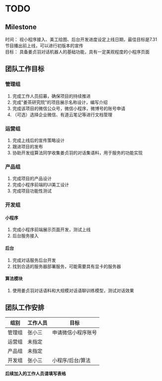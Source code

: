 # TODO

## Milestone
时间： 视小程序接入、美工绘图、后台开发进度设定上线日期，最佳目标是7.31节目播出前上线，可以进行初版本的宣传  
目标： 具备姜贞羽对话机器人的基础功能，具有一定美观程度的小程序页面

## 团队工作目标

### 管理组
1. 完成工作人员招募，确保项目的持续推进
2. 完成"姜茶研究院"的项目展示名称设计，编写介绍
3. 完成该项目的微信公众号，微信小程序，微博号的账号申请
4. （可选）选择企业微信、有道云笔记等进行文档管理

### 运营组
1. 完成上线后的宣传策略设计  
2. 跟进项目的发布
3. 协助开发组算法同学收集姜贞羽的对话集语料，用于服务的功能实现

### 产品组
1. 完成项目的产品设计
2. 完成小程序前端的UI美工设计
3. 完成项目功能性测试

### 开发组

#### 小程序
1. 完成小程序前端展示页面开发，测试上线
2. 后台服务接入

#### 后台
1. 完成对话服务后台开发
2. 找到合适的服务器部署服务，可能需要具有显卡的服务器

#### 算法模块
1. 使用姜贞羽对话语料和大规模对话语聊训练模型，测试对话效果


## 团队工作安排

组别 | 工作人员 | 目标  
---- | ---- | ---- 
管理组 | 张小三 | 申请微信小程序账号 
运营组 | 未指定 | 
产品组 | 未指定 | 
开发组 | 张小三 | 小程序/后台/算法 

**后续加入的工作人员请填写表格**

